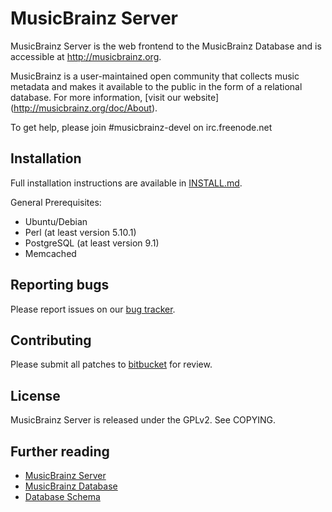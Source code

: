 MusicBrainz Server
==================

MusicBrainz Server is the web frontend to the MusicBrainz Database
and is accessible at http://musicbrainz.org.

MusicBrainz is a user-maintained open community that collects music metadata
and makes it available to the public in the form of a relational database.
For more information, [visit our website] (http://musicbrainz.org/doc/About).

To get help, please join #musicbrainz-devel on irc.freenode.net

Installation
------------

Full installation instructions are available in [INSTALL.md](INSTALL.md).

General Prerequisites:

* Ubuntu/Debian
* Perl (at least version 5.10.1)
* PostgreSQL (at least version 9.1)
* Memcached

Reporting bugs
--------------

Please report issues on our [bug tracker](http://tickets.musicbrainz.org).

Contributing
------------

Please submit all patches to [bitbucket](http://bitbucket.org/metabrainz/musicbrainz-server/pull-requests) for review.

License
-------

MusicBrainz Server is released under the GPLv2. See COPYING.

Further reading
---------------

* [MusicBrainz Server](http://musicbrainz.org/doc/MusicBrainz_Server)
* [MusicBrainz Database](http://musicbrainz.org/doc/MusicBrainz_Database)
* [Database Schema](http://musicbrainz.org/doc/MusicBrainz_Database/Schema)
